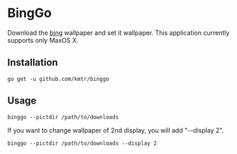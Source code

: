 BingGo
=======

Download the [bing](http://www.bing.com/) wallpaper and set it wallpaper.
This application currently supports only MaxOS X.

Installation
-------------

`go get -u github.com/kmtr/binggo`

Usage
------

`binggo --pictdir /path/to/downloads`

If you want to change wallpaper of 2nd display, you will add "--display 2".

`binggo --pictdir /path/to/downloads --display 2`
